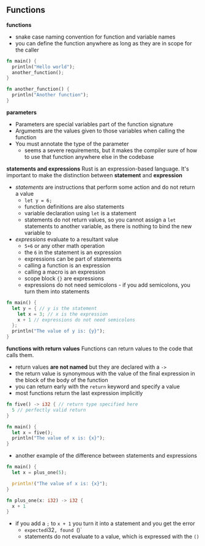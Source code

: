 ## Functions

**functions**

- snake case naming convention for function and variable names
- you can define the function anywhere as long as they are in scope for the caller

```rust
fn main() {
  println("Hello world");
  another_function();
}

fn another_function() {
  println("Another function");
}
```

**parameters**

- Parameters are special variables part of the function signature
- Arguments are the values given to those variables when calling the function
- You must annotate the type of the parameter
  - seems a severe requirements, but it makes the compiler sure of how to use that function anywhere else in the codebase

**statements and expressions**
Rust is an expression-based language. It's important to make the distinction between **statement** and **expression**

- _statements_ are instructions that perform some action and do not return a value
  - `let y = 6;`
  - function definitions are also statements
  - variable declaration using `let` is a statement
  - statements do not return values, so you cannot assign a `let` statements to another variable, as there is nothing to bind the new variable to
- _expressions_ evaluate to a resultant value
  - `5+6` or any other math operation
  - the `6` in the statement is an expression
  - expressions can be part of statements
  - calling a function is an expression
  - calling a macro is an expression
  - scope block `{}` are expressions
  - expressions do not need semicolons - if you add semicolons, you turn them into statements

```rust
fn main() {
  let y = { // y is the statement
    let x = 3; // x is the expression
    x + 1 // expressions do not need semicolons
  };
  println("The value of y is: {y}");
}
```

**functions with return values**
Functions can return values to the code that calls them.

- return values **are not named** but they are declared with a `->`
- the return value is synonymous with the value of the final expression in the block of the body of the function
- you can return early with the `return` keyword and specify a value
- most functions return the last expression implicitly

```rust
fn five() -> i32 { // return type specified here
  5 // perfectly valid return
}

fn main() {
  let x = five();
  println("The value of x is: {x}");
}
```

- another example of the difference between statements and expressions

```rust
fn main() {
  let x = plus_one(5);

  println!("The value of x is: {x}");
}

fn plus_one(x: i32) -> i32 {
  x + 1
}
```

- if you add a `;` to `x + 1` you turn it into a statement and you get the error
  - `expected`i32`, found `()`
  - statements do not evaluate to a value, which is expressed with the `()`
